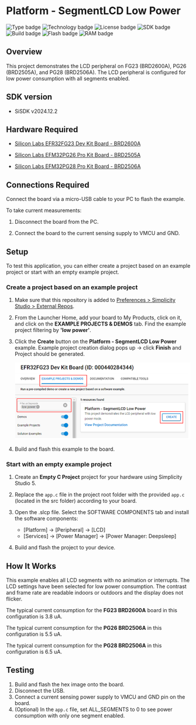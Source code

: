 # Platform - SegmentLCD Low Power #

![Type badge](https://img.shields.io/badge/Type-Virtual%20Application-green)
![Technology badge](https://img.shields.io/badge/Technology-Platform-green)
![License badge](https://img.shields.io/badge/License-Zlib-green)
![SDK badge](https://img.shields.io/badge/SDK-v2024.12.2-green)
![Build badge](https://img.shields.io/badge/Build-passing-green)
![Flash badge](https://img.shields.io/badge/Flash-16.38%20KB-blue)
![RAM badge](https://img.shields.io/badge/RAM-4.58%20KB-blue)

## Overview ##

This project demonstrates the LCD peripheral on FG23 (BRD2600A), PG26 (BRD2505A), and PG28 (BRD2506A). The LCD peripheral is configured for low power consumption with all segments enabled.

## SDK version ##

- SiSDK v2024.12.2

## Hardware Required ##

* [Silicon Labs EFR32FG23 Dev Kit Board - BRD2600A ](https://www.silabs.com/development-tools/wireless/proprietary/efr32fg23-868-915-mhz-14-dbm-dev-kit?tab=overview)

* [Silicon Labs EFM32PG26 Pro Kit Board - BRD2505A](https://www.silabs.com/development-tools/mcu/32-bit/efm32pg26-pro-kit?tab=overview)

* [Silicon Labs EFM32PG28 Pro Kit Board - BRD2506A](https://www.silabs.com/development-tools/mcu/32-bit/efm32pg28-pro-kit?tab=overview)

## Connections Required ##

Connect the board via a micro-USB cable to your PC to flash the example.

To take current measurements:

1. Disconnect the board from the PC.

2. Connect the board to the current sensing supply to VMCU and GND.

## Setup ##

To test this application, you can either create a project based on an example project or start with an empty example project.

### Create a project based on an example project ###

1. Make sure that this repository is added to [Preferences > Simplicity Studio > External Repos](https://docs.silabs.com/simplicity-studio-5-users-guide/latest/ss-5-users-guide-about-the-launcher/welcome-and-device-tabs).

2. From the Launcher Home, add your board to My Products, click on it, and click on the **EXAMPLE PROJECTS & DEMOS** tab. Find the example project filtering by **'low power'**.

3. Click the **Create** button on the **Platform - SegmentLCD Low Power** example. Example project creation dialog pops up -> click **Finish** and Project should be generated.

    ![Create_example](image/create_example.png)

4. Build and flash this example to the board.

### Start with an empty example project ###

1. Create an **Empty C Project** project for your hardware using Simplicity Studio 5.

2. Replace the `app.c` file in the project root folder with the provided `app.c` (located in the src folder) according to your board.

3. Open the .slcp file. Select the SOFTWARE COMPONENTS tab and install the software components:

    - [Platform] → [Peripheral] → [LCD]
    - [Services] → [Power Manager] → [Power Manager: Deepsleep]

4. Build and flash the project to your device.

## How It Works ##

This example enables all LCD segments with no animation or interrupts. The LCD settings have been selected for low power consumption. The contrast and frame rate are readable indoors or outdoors and the display does not flicker.

The typical current consumption for the **FG23 BRD2600A** board in this configuration is 3.8 uA.

The typical current consumption for the **PG26 BRD2506A** in this configuration is 5.5 uA.

The typical current consumption for the **PG28 BRD2506A** in this configuration is 6.5 uA.

## Testing ##

1. Build and flash the hex image onto the board.
2. Disconnect the USB.
3. Connect a current sensing power supply to VMCU and GND pin on the board.
4. (Optional) In the `app.c` file, set ALL_SEGMENTS to 0 to see power consumption with only one segment enabled.
